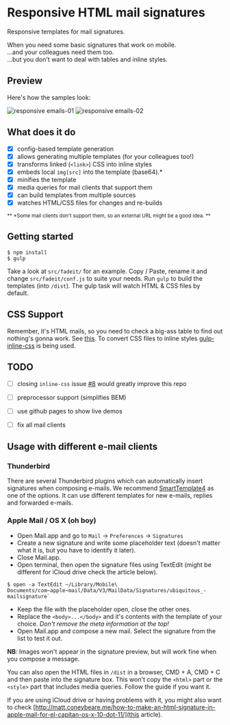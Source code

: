 # Responsive HTML mail signatures
Responsive templates for mail signatures. <br/>

When you need some basic signatures that work on mobile.<br/>
...and your colleagues need them too.<br/>
...but you don't want to deal with tables and inline styles.


## Preview
Here's how the samples look:

![responsive emails-01](https://cloud.githubusercontent.com/assets/1515742/10591900/13889d32-76b9-11e5-8dc0-b89d80189e93.png)
![responsive emails-02](https://cloud.githubusercontent.com/assets/1515742/10591901/139c4954-76b9-11e5-80f7-5b0ccaf5af81.png)


## What does it do
- [x] config-based template generation
- [x] allows generating multiple templates (for your colleagues too!)
- [x] transforms linked (`<link>`) CSS into inline styles
- [x] embeds local `img[src]` into the template (base64).*
- [x] minifies the template
- [x] media queries for mail clients that support them
- [x] can build templates from multiple sources
- [x] watches HTML/CSS files for changes and re-builds

<small>** *Some mail clients don't support them, so an external URL might be a good idea. **</small>


## Getting started
```
$ npm install
$ gulp
```

Take a look at `src/fadeit/` for an example. Copy / Paste, rename it and change `src/fadeit/conf.js` to suite your needs. Run `gulp` to build the templates (into `/dist`). The gulp task will watch HTML & CSS files by default.


## CSS Support
Remember, it's HTML mails, so you need to check a big-ass table to find out nothing's gonna work.
See [this](https://www.campaignmonitor.com/css/). To convert CSS files to inline styles [gulp-inline-css](https://www.npmjs.com/package/gulp-inline-css) is being used.


## TODO
- [ ] closing `inline-css` issue [#8](https://github.com/jonkemp/inline-css/issues/8#issuecomment-149025428) would greatly improve this repo
- [ ] preprocessor support (simplifies BEM)
- [ ] use github pages to show live demos
- [ ] fix all mail clients


## Usage with different e-mail clients

### Thunderbird
There are several Thunderbird plugins which can automatically insert signatures when composing e-mails. We recommend [SmartTemplate4](https://addons.mozilla.org/en-us/thunderbird/addon/smarttemplate4) as one of the options. It can use different templates for new e-mails, replies and forwarded e-mails.


### Apple Mail / OS X (oh boy)
- Open Mail.app and go to `Mail` -> `Preferences` -> `Signatures`
- Create a new signature and write some placeholder text (doesn't matter what it is, but you have to identify it later).
- Close Mail.app.
- Open terminal, then open the signature files using TextEdit (might be different for iCloud drive check the article below).
```
$ open -a TextEdit ~/Library/Mobile\ Documents/com~apple~mail/Data/V3/MailData/Signatures/ubiquitous_-mailsignature`
```
- Keep the file with the placeholder open, close the other ones.
- Replace the `<body>...</body>` and it's contents with the template of your choice. *Don't remove the meta information at the top!*
- Open Mail.app and compose a new mail. Select the signature from the list to test it out.

**NB**: Images won't appear in the signature preview, but will work fine when you compose a message.




You can also open the HTML files in `/dist` in a browser, CMD + A, CMD + C and then paste into the signature box. This won't copy the `<html>` part or the `<style>` part that includes media queries. Follow the guide if you want it.


If you are using iCloud drive or having problems with it, you might also want to check [http://matt.coneybeare.me/how-to-make-an-html-signature-in-apple-mail-for-el-capitan-os-x-10-dot-11/](this article).

